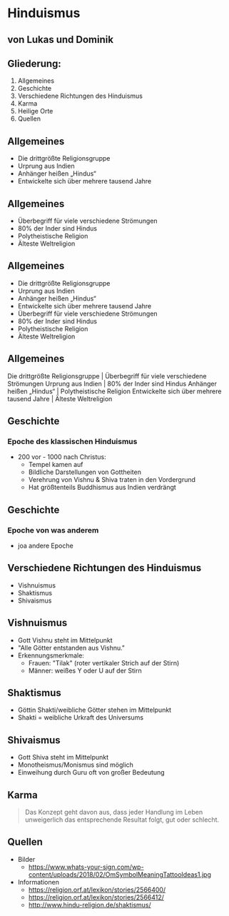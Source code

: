 # Hinduismus

## von Lukas und Dominik



## Gliederung:
1. Allgemeines
1. Geschichte
1. Verschiedene Richtungen des Hinduismus
1. Karma
1. Heilige Orte
1. Quellen



## Allgemeines
+ Die drittgrößte Religionsgruppe
+ Urprung aus Indien
+ Anhänger heißen „Hindus“
+ Entwickelte sich über mehrere tausend Jahre


## Allgemeines
+ Überbegriff für viele verschiedene Strömungen
+ 80% der Inder sind Hindus
+ Polytheistische Religion
+ Älteste Weltreligion



## Allgemeines
+ Die drittgrößte Religionsgruppe
+ Urprung aus Indien
+ Anhänger heißen „Hindus“
+ Entwickelte sich über mehrere tausend Jahre
+ Überbegriff für viele verschiedene Strömungen
+ 80% der Inder sind Hindus
+ Polytheistische Religion
+ Älteste Weltreligion



## Allgemeines
Die drittgrößte Religionsgruppe | Überbegriff für viele verschiedene Strömungen
Urprung aus Indien | 80% der Inder sind Hindus
Anhänger heißen „Hindus“ | Polytheistische Religion
Entwickelte sich über mehrere tausend Jahre | Älteste Weltreligion



## Geschichte
### Epoche des klassischen Hinduismus
+ 200 vor - 1000 nach Christus:
  + Tempel kamen auf
  + Bildliche Darstellungen von Gottheiten
  + Verehrung von Vishnu & Shiva traten in den Vordergrund
  + Hat größtenteils Buddhismus aus Indien verdrängt


## Geschichte
### Epoche von was anderem
+ joa andere Epoche



## Verschiedene Richtungen des Hinduismus
+ Vishnuismus
+ Shaktismus
+ Shivaismus


## Vishnuismus
+ Gott Vishnu steht im Mittelpunkt
+ "Alle Götter entstanden aus Vishnu."
+ Erkennungsmerkmale:
  + Frauen: "Tilak" (roter vertikaler Strich auf der Stirn)
  + Männer: weißes Y oder U auf der Stirn


## Shaktismus
+ Göttin Shakti/weibliche Götter stehen im Mittelpunkt
+ Shakti = weibliche Urkraft des Universums


## Shivaismus
+ Gott Shiva steht im Mittelpunkt
+ Monotheismus/Monismus sind möglich
+ Einweihung durch Guru oft von großer Bedeutung



## Karma
> Das Konzept geht davon aus, dass jeder Handlung im Leben unweigerlich das entsprechende Resultat folgt, gut oder schlecht.



## Quellen
+ Bilder
  + https://www.whats-your-sign.com/wp-content/uploads/2018/02/OmSymbolMeaningTattooIdeas1.jpg
+ Informationen
  + https://religion.orf.at/lexikon/stories/2566400/
  + https://religion.orf.at/lexikon/stories/2566412/
  + http://www.hindu-religion.de/shaktismus/
